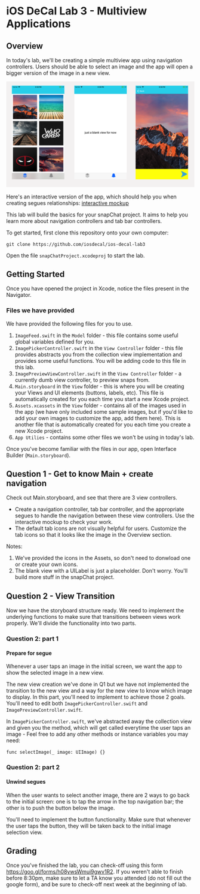 # iOS DeCal Lab 3 - Multiview Applications

## Overview ##
In today's lab, we'll be creating a simple multiview app using navigation controllers. Users should be able to select an image and the app will open a bigger version of the image in a new view.

![alt text](/README-images/previewSnap2.png)

Here's an interactive version of the app, which should help you when creating segues relationships: [interactive mockup](https://invis.io/UQDP88S4W#/255641436_Simulator_Screen_Shot_-_IPhone_SE_-_2017-09-27_At_17-44-11)

This lab will build the basics for your snapChat project. It aims to help you learn more about navigation controllers and tab bar controllers.

To get started, first clone this repository onto your own computer:
	
	git clone https://github.com/iosdecal/ios-decal-lab3

Open the file `snapChatProject.xcodeproj` to start the lab.

## Getting Started ##
Once you have opened the project in Xcode, notice the files present in the Navigator.

### Files we have provided ###
We have provided the following files for you to use. 

1. `ImageFeed.swift` in the `Model` folder - this file contains some useful global variables defined for you.
2. `ImagePickerController.swift` in the `View Controller` folder - this file provides abstracts you from the collection view implementation and provides some useful functions. You will be adding code to this file in this lab.
3. `ImagePreviewViewController.swift` in the `View Controller` folder - a currently dumb view controller, to preview snaps from.
4. `Main.storyboard` in the `View` folder - this is where you will be creating your Views and UI elements (buttons, labels, etc). This file is automatically created for you each time you start a new Xcode project.
5. `Assets.xcassets` in the `View` folder - contains all of the images used in the app (we have only included some sample images, but if you'd like to add your own images to customize the app, add them here). This is another file that is automatically created for you each time you create a new Xcode project.
6. `App Utilies` - contains some other files we won't be using in today's lab.

Once you've become familiar with the files in our app, open Interface Builder (`Main.storyboard`). 

## Question 1 - Get to know Main + create navigation ##

Check out Main.storyboard, and see that there are 3 view controllers. 

- Create a navigation controller, tab bar controller, and the appropriate segues to handle the navigation between these view controllers. Use the interactive mockup to check your work. 
- The default tab icons are not visually helpful for users. Customize the tab icons so that it looks like the image in the Overview section.

Notes: 
1. We've provided the icons in the Assets, so don't need to donwload one or create your own icons.
2. The blank view with a UILabel is just a placeholder. Don't worry. You'll build more stuff in the snapChat project. 

## Question 2 - View Transition
Now we have the storyboard structure ready. We need to implement the underlying functions to make sure that transitions between views work properly. We'll divide the functionality into two parts.

### Question 2: part 1

#### Prepare for segue
Whenever a user taps an image in the initial screen, we want the app to show the selected image in a new view. 

The new view creation we've done in Q1 but we have not implemented the transition to the new view and a way for the new view to know which image to display. In this part, you'll need to implement to achieve those 2 goals. You'll need to edit both `ImagePickerController.swift` and `ImagePreviewController.swift`.

In `ImagePickerController.swift`, we've abstracted away the collection view and given you the method, which will get called everytime the user taps an image - Feel free to add any other methods or instance variables you may need:

	func selectImage(_ image: UIImage) {}

### Question 2: part 2

#### Unwind segues
When the user wants to select another image, there are 2 ways to go back to the initial screen: one is to tap the arrow in the top navigation bar; the other is to push the button below the image.

You'll need to implement the button functionality. Make sure that whenever the user taps the button, they will be taken back to the initial image selection view. 

## Grading ##

Once you've finished the lab, you can check-off using this form https://goo.gl/forms/h08ywsWmui9gwv1R2. If you weren't able to finish before 8:30pm, make sure to let a TA know you attended (do not fill out the google form), and be sure to check-off next week at the beginning of lab.
